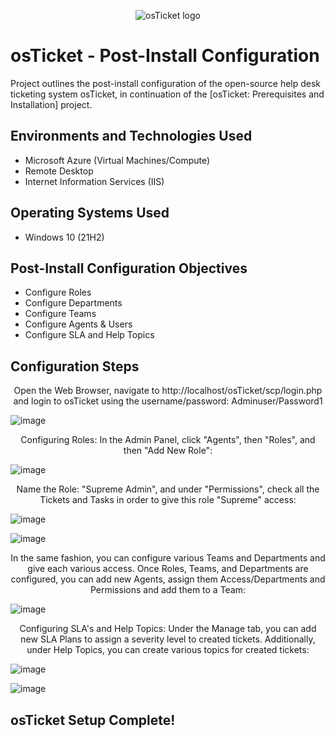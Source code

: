 <p align="center">
<img src="https://i.imgur.com/Clzj7Xs.png" alt="osTicket logo"/>
</p>

<h1>osTicket - Post-Install Configuration</h1>
Project outlines the post-install configuration of the open-source help desk ticketing system osTicket, in continuation of the [osTicket: Prerequisites and Installation] project.<br />

<h2>Environments and Technologies Used</h2>

- Microsoft Azure (Virtual Machines/Compute)
- Remote Desktop
- Internet Information Services (IIS)

<h2>Operating Systems Used </h2>

- Windows 10</b> (21H2)

<h2>Post-Install Configuration Objectives</h2>

- Configure Roles
- Configure Departments
- Configure Teams
- Configure Agents & Users
- Configure SLA and Help Topics

<h2>Configuration Steps</h2>
<p align="center">
Open the Web Browser, navigate to http://localhost/osTicket/scp/login.php and login to osTicket using the username/password: Adminuser/Password1
  
![image](https://github.com/user-attachments/assets/69b7c61f-5a56-415c-a4ac-840a639560b0)


<p align="center">
Configuring Roles: In the Admin Panel, click "Agents", then "Roles", and then "Add New Role":

![image](https://github.com/user-attachments/assets/c983aef0-78ad-4d83-9795-3f64ab282e87)

<p align="center">
Name the Role: "Supreme Admin", and under "Permissions", check all the Tickets and Tasks in order to give this role "Supreme" access:

![image](https://github.com/user-attachments/assets/06b3c303-c8f9-45a9-835d-a2b493207120)

![image](https://github.com/user-attachments/assets/97969b08-83f5-4e6d-ae0d-97a38c6f724c)
<p align="center">
In the same fashion, you can configure various Teams and Departments and give each various access.  Once Roles, Teams, and Departments are configured, you can add new Agents, assign them Access/Departments and Permissions and add them to a Team:

![image](https://github.com/user-attachments/assets/8dacfa14-1b15-4f0f-aa2a-77e095b38915)

<p align="center">
Configuring SLA's and Help Topics:  Under the Manage tab, you can add new SLA Plans to assign a severity level to created tickets.  Additionally, under Help Topics, you can create various topics for created tickets:

![image](https://github.com/user-attachments/assets/4d8ef2e8-9452-4173-8bf6-17dc9c598628)

![image](https://github.com/user-attachments/assets/cc6c3f5d-6c3c-466c-a01e-2f594463a2af)

<h2>osTicket Setup Complete!</h2>










